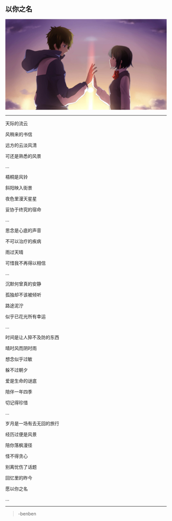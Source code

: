 以你之名
---
![](/assets/350914-106.jpg)

---
天际的流云

风稍来的书信

远方的云淡风清

可还是熟悉的风景

...

梧桐是风铃

斜阳映入街景

夜色里漫天星星

妥协于终究的宿命

...

思念是心底的声音

不可以治疗的疾病

雨过天晴

可惜我不再得以相信

...

沉默何曾真的安静

孤独却不该被倾听

路途泥泞

似乎已花光所有幸运

...

时间是让人猝不及防的东西

晴时风而阴时雨

想念似乎过敏

躲不过朝夕

爱是生命的谜底

陪伴一年四季

切记得珍惜

...

岁月是一场有去无回的旅行

经历过便是风景

陪你落枫漫径

怪不得贪心

别离忧伤了话题

回忆里的昨今

愿以你之名

...

---
>-benben